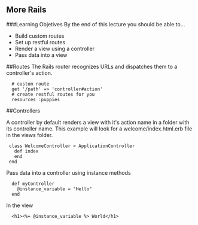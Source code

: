 ## More Rails

###Learning Objetives
By the end of this lecture you should be able to...

* Build custom routes
* Set up restful routes
* Render a view using a controller
* Pass data into a view


##Routes
The Rails router recognizes URLs and dispatches them to a controller's action.

```
  # custom route
  get '/path' => 'controller#action'
  # create restful routes for you
  resources :puppies

```

##Controllers

A controller by default renders a view with it's action name in a folder with its controller name. This example will look for a welcome/index.html.erb file in the views folder.

```
 class WelcomeController < ApplicationController
   def index
   end
 end

```

Pass data into a controller using instance methods

```
  def myController
    @instance_variable = "Hello"
  end
```

In the view

```
  <h1><%= @instance_variable %> World</h1>
```